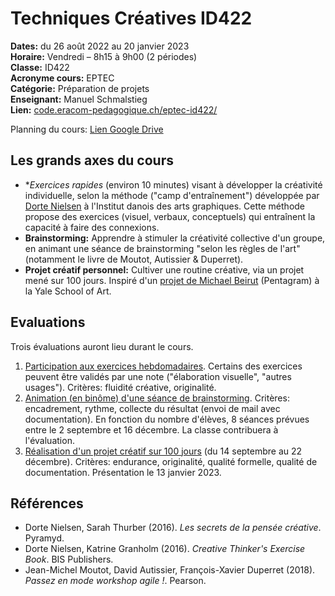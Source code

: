 # Techniques Créatives ID422

**Dates:** du 26 août 2022 au 20 janvier 2023  
**Horaire:** Vendredi – 8h15 à 9h00 (2 périodes)  
**Classe:** ID422  
**Acronyme cours:** EPTEC  
**Catégorie:** Préparation de projets  
**Enseignant:** Manuel Schmalstieg  
**Lien:** [code.eracom-pedagogique.ch/eptec-id422/](https://code.eracom-pedagogique.ch/eptec-id422/)

Planning du cours: [Lien Google Drive](https://docs.google.com/spreadsheets/d/1mg5jHjgy4jUX91HR-OXavUNMV0SPCRml7QySmD5yuYY/edit?usp=sharing)

## Les grands axes du cours

- **Exercices rapides* (environ 10 minutes) visant à développer la créativité individuelle, selon la méthode ("camp d'entraînement") développée par [Dorte Nielsen](https://www.creativethinker.com/) à l'Institut danois des arts graphiques. Cette méthode propose des exercices (visuel, verbaux, conceptuels) qui entraînent la capacité à faire des connexions.
- **Brainstorming:** Apprendre à stimuler la créativité collective d'un groupe, en animant une séance de brainstorming "selon les règles de l'art" (notamment le livre de Moutot, Autissier & Duperret).
- **Projet créatif personnel:** Cultiver une routine créative, via un projet mené sur 100 jours. Inspiré d'un [projet de Michael Beirut](https://designbriefs.ch/100-day-project/) (Pentagram) à la Yale School of Art.

## Evaluations

Trois évaluations auront lieu durant le cours.

1. [Participation aux exercices hebdomadaires](eval-exercice.html). Certains des exercices peuvent être validés par une note ("élaboration visuelle", "autres usages"). Critères: fluidité créative, originalité.
2. [Animation (en binôme) d'une séance de brainstorming](). Critères: encadrement, rythme, collecte du résultat (envoi de mail avec documentation). En fonction du nombre d'élèves, 8 séances prévues entre le 2 septembre et 16 décembre. La classe contribuera à l'évaluation.
3. [Réalisation d'un projet créatif sur 100 jours](projet-100-jours.html) (du 14 septembre au 22 décembre). Critères: endurance, originalité, qualité formelle, qualité de documentation. Présentation le 13 janvier 2023.



## Références

- Dorte Nielsen, Sarah Thurber (2016). *Les secrets de la pensée créative*. Pyramyd.
- Dorte Nielsen, Katrine Granholm (2016). *Creative Thinker's Exercise Book*. BIS Publishers.
- Jean-Michel Moutot, David Autissier, François-Xavier Duperret (2018). *Passez en mode workshop agile !*. Pearson.